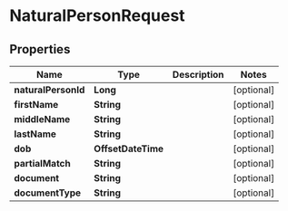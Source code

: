 

# NaturalPersonRequest


## Properties

| Name | Type | Description | Notes |
|------------ | ------------- | ------------- | -------------|
|**naturalPersonId** | **Long** |  |  [optional] |
|**firstName** | **String** |  |  [optional] |
|**middleName** | **String** |  |  [optional] |
|**lastName** | **String** |  |  [optional] |
|**dob** | **OffsetDateTime** |  |  [optional] |
|**partialMatch** | **String** |  |  [optional] |
|**document** | **String** |  |  [optional] |
|**documentType** | **String** |  |  [optional] |



